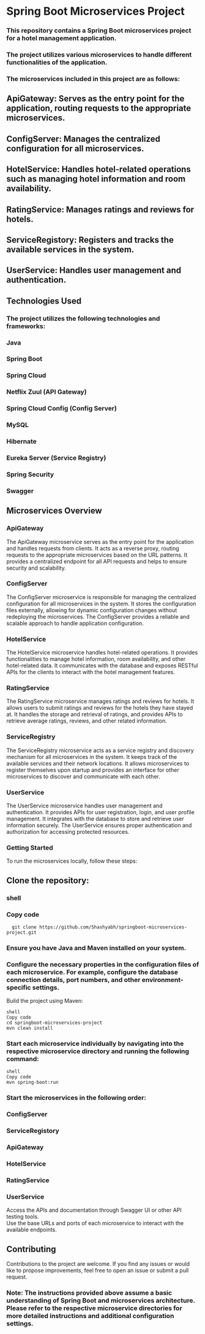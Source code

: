 # Spring Boot Microservices Project
### This repository contains a Spring Boot microservices project for a hotel management application. 
### The project utilizes various microservices to handle different functionalities of the application. 
### The microservices included in this project are as follows:

## ApiGateway: Serves as the entry point for the application, routing requests to the appropriate microservices.
## ConfigServer: Manages the centralized configuration for all microservices.
## HotelService: Handles hotel-related operations such as managing hotel information and room availability.
## RatingService: Manages ratings and reviews for hotels.
## ServiceRegistory: Registers and tracks the available services in the system.
## UserService: Handles user management and authentication.

## Technologies Used
### The project utilizes the following technologies and frameworks:

### Java
### Spring Boot
### Spring Cloud
### Netflix Zuul (API Gateway)
### Spring Cloud Config (Config Server)
### MySQL
### Hibernate
### Eureka Server (Service Registry)
### Spring Security
### Swagger

## Microservices Overview
### ApiGateway
The ApiGateway microservice serves as the entry point for the application and handles requests from clients. It acts as a reverse proxy, routing requests to the appropriate microservices based on the URL patterns. It provides a centralized endpoint for all API requests and helps to ensure security and scalability.

### ConfigServer
The ConfigServer microservice is responsible for managing the centralized configuration for all microservices in the system. It stores the configuration files externally, allowing for dynamic configuration changes without redeploying the microservices. The ConfigServer provides a reliable and scalable approach to handle application configuration.

### HotelService
The HotelService microservice handles hotel-related operations. It provides functionalities to manage hotel information, room availability, and other hotel-related data. It communicates with the database and exposes RESTful APIs for the clients to interact with the hotel management features.

### RatingService
The RatingService microservice manages ratings and reviews for hotels. It allows users to submit ratings and reviews for the hotels they have stayed at. It handles the storage and retrieval of ratings, and provides APIs to retrieve average ratings, reviews, and other related information.

### ServiceRegistry
The ServiceRegistry microservice acts as a service registry and discovery mechanism for all microservices in the system. It keeps track of the available services and their network locations. It allows microservices to register themselves upon startup and provides an interface for other microservices to discover and communicate with each other.

### UserService
The UserService microservice handles user management and authentication. It provides APIs for user registration, login, and user profile management. It integrates with the database to store and retrieve user information securely. The UserService ensures proper authentication and authorization for accessing protected resources.

### Getting Started
To run the microservices locally, follow these steps:

## Clone the repository:

### shell
### Copy code
```
  git clone https://github.com/Shashyabh/springboot-microservices-project.git
```
### Ensure you have Java and Maven installed on your system.

### Configure the necessary properties in the configuration files of each microservice. For example, configure the database connection details, port numbers, and other environment-specific settings.

Build the project using Maven:
```
shell
Copy code
cd springboot-microservices-project
mvn clean install
```
### Start each microservice individually by navigating into the respective microservice directory and running the following command:

```
shell
Copy code
mvn spring-boot:run
```
### Start the microservices in the following order:

### ConfigServer
### ServiceRegistory
### ApiGateway
### HotelService
### RatingService
### UserService

Access the APIs and documentation through Swagger UI or other API testing tools.\
Use the base URLs and ports of each microservice to interact with the available endpoints.

## Contributing
Contributions to the project are welcome. If you find any issues or would like to propose improvements, feel free to open an issue or submit a pull request.


### Note: The instructions provided above assume a basic understanding of Spring Boot and microservices architecture. Please refer to the respective microservice directories for more detailed instructions and additional configuration settings.
